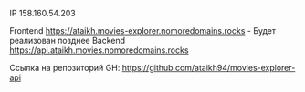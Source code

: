 IP  158.160.54.203

Frontend  https://ataikh.movies-explorer.nomoredomains.rocks - Будет реализован позднее
Backend  https://api.ataikh.movies.nomoredomains.rocks

Ссылка на репозиторий GH: https://github.com/ataikh94/movies-explorer-api

